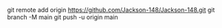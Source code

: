 git remote add origin https://github.com/Jackson-148/Jackson-148.git
git branch -M main
git push -u origin main
